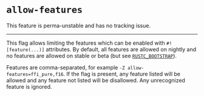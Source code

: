 # `allow-features`

This feature is perma-unstable and has no tracking issue.

----

This flag allows limiting the features which can be enabled with `#![feature(...)]` attributes.
By default, all features are allowed on nightly and no features are allowed on stable or beta (but see [`RUSTC_BOOTSTRAP`]).

Features are comma-separated, for example `-Z allow-features=ffi_pure,f16`.
If the flag is present, any feature listed will be allowed and any feature not listed will be disallowed.
Any unrecognized feature is ignored.

[`RUSTC_BOOTSTRAP`]: ./rustc-bootstrap.html
